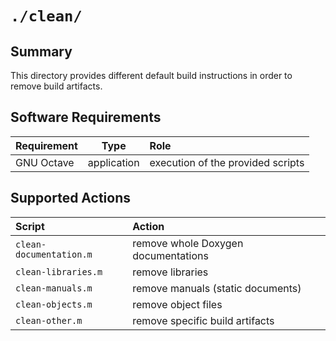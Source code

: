 <!------------------------------------------------------------------------------
--
-- Copyright (C) 2022 Kevin Matthes
--
-- This program is free software; you can redistribute it and/or modify
-- it under the terms of the GNU General Public License as published by
-- the Free Software Foundation; either version 2 of the License, or
-- (at your option) any later version.
--
-- This program is distributed in the hope that it will be useful,
-- but WITHOUT ANY WARRANTY; without even the implied warranty of
-- MERCHANTABILITY or FITNESS FOR A PARTICULAR PURPOSE.  See the
-- GNU General Public License for more details.
--
-- You should have received a copy of the GNU General Public License along
-- with this program; if not, write to the Free Software Foundation, Inc.,
-- 51 Franklin Street, Fifth Floor, Boston, MA 02110-1301 USA.
--
----
--
--  FILE
--      README.md
--
--  BRIEF
--      Important information regarding this project.
--
--  AUTHOR
--      Kevin Matthes
--
--  COPYRIGHT
--      (C) 2022 Kevin Matthes.
--      This file is licensed GPL 2 as of June 1991.
--
--  DATE
--      2022
--
--  NOTE
--      See `LICENSE' for full license.
--
------------------------------------------------------------------------------->

# `./clean/`

## Summary

This directory provides different default build instructions in order to remove
build artifacts.

## Software Requirements

| Requirement       | Type          | Role                                  |
|:------------------|:-------------:|:--------------------------------------|
| GNU Octave        | application   | execution of the provided scripts     |

## Supported Actions

| Script                    | Action                              |
|:--------------------------|:------------------------------------|
| `clean-documentation.m`   | remove whole Doxygen documentations |
| `clean-libraries.m`       | remove libraries                    |
| `clean-manuals.m`         | remove manuals (static documents)   |
| `clean-objects.m`         | remove object files                 |
| `clean-other.m`           | remove specific build artifacts     |

<!----------------------------------------------------------------------------->
